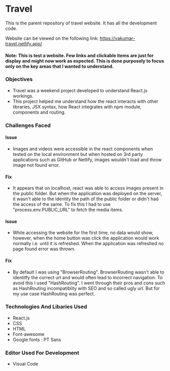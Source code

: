 # Travel
This is the parent repository of travel website. It has all the development code.

Website can be viewed on the following link: https://vakumar-travel.netlify.app/ 

#### Note: This is test a website. Few links and clickable items are just for display and might now work as expected. This is done purposely to focus only on the key areas that I wanted to understand.

### Objectives
  - Travel was a weekend project developed to understand React.js workings.
  - This project helped me understand how the react interacts with other libraries, JSX syntax, how React integrates with npm module, components and routing. 
  
### Challenges Faced
#### Issue 
   - Images and videos were accessible in the react components when tested on the local environment but when hosted on 3rd party applications such as GitHub or Netlify, images wouldn't load and throw image not found error.
#### Fix
   - It appears that on localhost, react was able to access images present in the public folder. But when the application was deployed on the server, it wasn't able to the identity the path of the public folder or didn't had the access of the same. To fix this I had to use "process.env.PUBLIC_URL" to fetch the media items.
   
#### Issue
   - While accessing the website for the first time, no data would show, however, when the home button was click the application would work normally i.e. until it is refreshed. When the application was refreshed no page found error was thrown.
#### Fix
   - By default I was using "BrowserRouting". BrowserRouting wasn't able to identitfy the correct url and would often lead to incorrect navigation. To avoid this I used "HashRouting". I went through their pros and cons such as HashRouting incompatiblity with SEO and so called ugly url. But for my use case HashRouting was perfect.
   
### Technologies And Libaries Used
   - React.js
   - CSS
   - HTML
   - Font-awesome
   - Google fonts : PT Sans
   
### Editor Used For Development   
   - Visual Code
